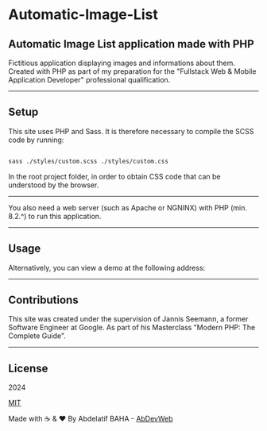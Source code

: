 # Automatic-Image-List

## Automatic Image List application made with PHP

Fictitious application displaying images and informations about them.
Created with PHP as part of my preparation for the "Fullstack Web & Mobile Application Developer" professional qualification.

---

## Setup

This site uses PHP and Sass.
It is therefore necessary to compile the SCSS code by running:

```bash

sass ./styles/custom.scss ./styles/custom.css

```

In the root project folder, in order to obtain CSS code that can be understood by the browser.

---

You also need a web server (such as Apache or NGNINX) with PHP (min. 8.2.^) to run this application.

---

## Usage

Alternatively, you can view a demo at the following address:

---

## Contributions

This site was created under the supervision of Jannis Seemann, a former Software Engineer at Google.
As part of his Masterclass "Modern PHP: The Complete Guide".

---

## License

2024

[MIT](https://choosealicense.com/licenses/mit/)

Made with ☕ & ❤️ By Abdelatif BAHA - [AbDevWeb](https://AbDevWeb.com)
